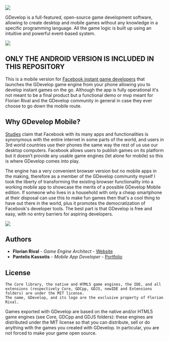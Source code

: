 ![](https://raw.githubusercontent.com/4ian/GDevelop/master/Core/docs/images/gdlogo.png)

GDevelop is a full-featured, open-source game development software, allowing to create desktop and mobile games without any knowledge in a specific programming language. All the game logic is built up using an intuitive and powerful event-based system.

![](https://raw.githubusercontent.com/4ian/GDevelop/master/Core/docs/images/demo.gif)

## ONLY THE ANDROID VERSION IS INCLUDED IN THIS REPOSITORY

This is a mobile version for [Facebook instant game developers](https://developers.facebook.com/) that launches the GDevelop game engine from your phone allowing you to develop instant games on the go. Although the app is fully operational it's not meant to be a final product but a functional demo or mvp meant for Florian Rival and the GDevelop community in general in case they ever choose to go down the mobile route.

## Why GDevelop Mobile?

[Studies](https://qz.com/333313/milliions-of-facebook-users-have-no-idea-theyre-using-the-internet/) claim that Facebook with its many apps and functionalities is synonymous with the entire internet in some parts of the world, and users in 3rd world countries use their phones the same way the rest of us use our desktop computers. Facebook allows users to publish games on its platform but it doesn’t provide any usable game engines (let alone for mobile) so this is where GDevelop comes into play.

The engine has a very convenient browser version but no mobile apps in the making, therefore as a member of the GDevelop community myself I took the liberty of transforming the existing browser functionality into a working mobile app to showcase the merits of a possible GDevelop Mobile edition. If someone who lives in a household with only a cheap smartphone at their disposal can use this to make fun games then that's a cool thing to have out there in the world, plus it promotes the democratization of Facebook's developer tools. The best part is that GDevelop is free and easy, with no entry barriers for aspiring developers.

![](https://i.imgur.com/L50JNrv.jpg)

## Authors

* **Florian Rival** - *Game Engine Architect* - [Website](https://gdevelop-app.com/)
* **Pantelis Kassotis** - *Mobile App Developer* - [Portfolio](https://panteliskassotis.com/)

## License

    The Core library, the native and HTML5 game engines, the IDE, and all extensions (respectively Core, GDCpp, GDJS, newIDE and Extensions folders) are under the MIT license.
    The name, GDevelop, and its logo are the exclusive property of Florian Rival.

Games exported with GDevelop are based on the native and/or HTML5 game engines (see Core, GDCpp and GDJS folders): these engines are distributed under the MIT license so that you can distribute, sell or do anything with the games you created with GDevelop. In particular, you are not forced to make your game open source.
